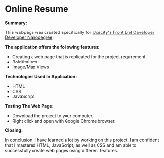 # Online Resume

**Summary:**

This webpage was created specifically for [Udacity's Front End Developer Developer Nanodegree](https://www.udacity.com).

**The application offers the following features:**

* Creating a web page that is replicated for the project requirement.
* Bold/Italiacs
* Image/Map Views

**Technologies Used In Application:**

* HTML
* CSS
* JavaScript

**Testing The Web Page:**

* Download the project to your computer.
* Right click and open with Google Chrome browser.

**Closing:**

In conclusion, I have learned a lot by working on this project. I am confident that I mastered HTML, JavaScript, as well as CSS and am able to successfully create web pages using different features.
